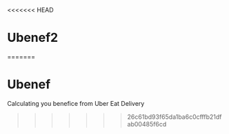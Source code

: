 <<<<<<< HEAD
# Ubenef2
=======
# Ubenef
Calculating you benefice from Uber Eat Delivery
>>>>>>> 26c61bd93f65da1ba6c0cfffb21dfab00485f6cd
